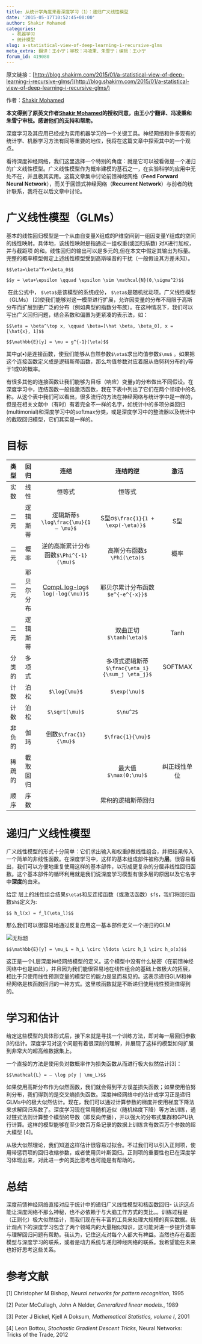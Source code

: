 ```yaml
---
title: 从统计学角度来看深度学习（1）：递归广义线性模型
date: '2015-05-17T10:52:45+00:00'
author: Shakir Mohamed
categories:
  - 机器学习
  - 统计模型
slug: a-statistical-view-of-deep-learning-i-recursive-glms
meta_extra: 翻译：王小宁；审校：冯凌秉、朱雪宁；编辑：王小宁
forum_id: 419080
---
```


原文链接：[http://blog.shakirm.com/2015/01/a-statistical-view-of-deep-learning-i-recursive-glms/](http://blog.shakirm.com/2015/01/a-statistical-view-of-deep-learning-i-recursive-glms/)

作者：[Shakir Mohamed](http://www.shakirm.com/)

**本文得到了原英文作者[Shakir Mohamed](http://www.shakirm.com/)的授权同意，由王小宁翻译、冯凌秉和朱雪宁审校。感谢他们的支持和帮助。**

深度学习及其应用已经成为实用机器学习的一个关键工具。神经网络和许多现有的统计学、机器学习方法有同等重要的地位，我将在这篇文章中探索其中的一个观点。

看待深度神经网络，我们这里选择一个特别的角度：就是它可以被看做是一个递归的广义线性模型。广义线性模型作为概率建模的基石之一，在实验科学的应用中无处不在，并且极其实用。这篇文章集中讨论前馈神经网络（**Feed Forward Neural Network**），而关于回馈式神经网络（**Recurrent Network**）与前者的统计联系，我将在以后文章中讨论。

# 广义线性模型（GLMs）

基本的线性回归模型是一个从由自变量X组成的P维空间到一组因变量Y组成的空间的线性映射。具体地，该线性映射是指通过一组权重(或回归系数) 对X进行加权，并与截距项 的和。线性回归的输出可以是多元的,但在本文中假定其输出为标量。完整的概率模型假定上述线性模型受到高斯噪音的干扰（一般假设其方差未知）。

`$$\eta=\beta^Tx+\beta_0$$`

`$$y = \eta+\epsilon \qquad \epsilon \sim \mathcal{N}(0,\sigma^2)$$`


 在此公式中， `$\eta$`是该模型的系统成分， `$\eta$`是随机扰动项。广义线性模型（GLMs） [2]使我们能够对这一模型进行扩展，允许因变量的分布不局限于高斯分布而扩展到更广泛的分布（例如典型的指数分布族）。在这种情况下，我们可以写出广义回归问题，结合系数和偏置为更紧凑的表示法，如：

`$$\eta = \beta^\top x, \qquad \beta=[\hat \beta, \beta_0], x = [\hat{x}, 1]$$`

`$$\mathbb{E}[y] = \mu = g^{-1}(\eta)$$`


其中g(•)是连接函数，使我们能够从自然参数`$\eta$`求出均值参数`$\mu$` 。如果把这个连接函数定义成是逻辑斯蒂函数，那么均值参数对应着服从伯努利分布的y等于1或0的概率。

有很多其他的连接函数让我们能够为目标（响应）变量y的分布做出不同假设。在深度学习中，连结函数一般指激活函数，我在下表中列出了它们在两个领域中的名称。从这个表中我们可以看出，很多流行的方法在神经网络与统计学中是一样的，但是在相关文献中（有时）有着完全不一样的名字，如统计中的多项分类回归(multimonial)和深度学习中的softmax分类，或是深度学习中的整流器以及统计中的截取回归模型，它们其实是一样的。

# 目标

|类型   |回归       |连结                                                                                |连结的逆                                     |激活         |
|:------:|:----------:|:-----------------------------------------------------------------------------------:|:--------------------------------------------:|:------------:|
|实数   |线性       |恒等式                                                                              |恒等式                                       |             |
|二元   |逻辑斯蒂   |逻辑斯蒂`$ \log\frac{\mu}{1 – \mu}$`                                                  |S型σ`$\frac{1}{1 + \exp(-\eta)}$ `             |S型          |
|二元   |概率       |逆的高斯累计分布函数`$\Phi^{-1}(\mu)$`                                                |高斯分布函数`$ \Phi(\eta)$`                    |概率         |
|二元   |耶贝尔分布 |[Compl. log-log](http://data.princeton.edu/wws509/notes/c3s7.html)`$ log(-log(\mu))$` |耶贝尔累计分布函数`$e^{-e^{-x}}$`              |             |
|二元   |逻辑斯蒂   |                                                                                    |双曲正切`$\tanh(\eta)$`                        |Tanh         |
|分类的 |多项式     |                                                                                    |多项式逻辑斯蒂`$\frac{\eta_i}{\sum_j \eta_j}$` |SOFTMAX      |
|计数   |泊松       |`$\log{\mu}$`                                                                         |`$\exp(\nu)$`                                  |             |
|计数   |泊松       |`$\sqrt(\mu)$`                                                                        |`$\nu^2$`                                      |             |
|非负的 |伽玛       |倒数`$\frac{1}{\mu}$`                                                                 |`$\frac{1}{\nu}$`                              |             |
|稀疏的 |截取回归   |                                                                                    |最大值`$\max(0;\nu)$`                          |纠正线性单位 |
|顺序   |序数       |                                                                                    |累积的逻辑斯蒂回归                           |             |

<!--more-->


# 递归广义线性模型

广义线性模型的形式十分简单：它们求出输入和权重β做线性组合，并把结果传入一个简单的非线性函数。在深度学习中，这样的基本组成部件被称为**层**。很容易看出，我们可以方便地重复使用这样的基本部件，以形成更复杂的分层非线性回归函数。这个基本部件的循环利用就是我们说深度学习模型有很多层的原因以及它名字中**深度**的由来。

给定 层上的线性组合结果`$\eta$`和反连接函数（或激活函数）`$f$`，我们将回归函数`$h$`定义为:

`$$ h_l(x) = f_l(\eta_l)$$`


那么我们可以很容易地通过反复应用这一基本部件定义一个递归的GLM


![无标题](https://uploads.cosx.org/2015/05/无标题.png)

`$$\mathbb{E}[y] = \mu_L = h_L \circ \ldots \circ h_1 \circ h_o(x)$$`


这正是一个L层深度神经网络模型的定义。这个模型中没有什么秘密（在前馈神经网络中也是如此），并且因为我们能很容易地在线性组合的基础上做极大的拓展，相比于只使用线性预测变量的模型它的能力是显而易见的。这表示递归GLM和神经网络是核函数回归的一种方式。这里核函数就是不断递归使用线性预测值得到的。

# 学习和估计

给定这些模型的具体形式后，接下来就是寻找一个训练方法，即对每一层回归参数β的估计。深度学习对这个问题有着很深刻的理解，并展现了这样的模型如何扩展到非常大的超高维数据集上。

一个直接的方法是使用负对数概率作为损失函数从而进行极大似然估计[3]：

`$$\mathcal{L} = – \log p(y | \mu_L)$$`

如果使用高斯分布作为似然函数，我们就会得到平方误差损失函数；如果使用伯努利分布，我们得到的是交叉熵损失函数。深度神经网络中的估计或学习正是递归GLMs中的极大似然估计。现在，我们可以通过计算参数的梯度并使用梯度下降法来求解回归系数了。深度学习现在常用随机近似（随机梯度下降）等方法训练，通过链式法则计算整个模型的导数（即反向传播），并以强大的分布式集群和GPU执行计算。这样的模型能够在至少数百万条记录的数据上训练含有数百万个参数的超大模型 [4]。

从极大似然理论，我们知道这样估计很容易过拟合。不过我们可以引入正则项，使用带惩罚项的回归收缩参数，或者使用贝叶斯回归。正则项的重要性也已在深度学习体现出来，对此进一步的类比思考也可能是有帮助的。

# 总结

深度前馈神经网络直接对应于统计中的递归广义线性模型和核函数回归- 认识这点能让深度网络不那么神秘，也不必依赖于与大脑工作方式的类比。。训练过程是（正则化）极大似然估计，而我们现在有丰富的工具来处理大规模的真实数据。统计观点下的深度学习包含了两个领域内的大量相似知识，这可能对进一步提升效率与理解回归问题有帮助。我认为，记住这点对每个人都大有裨益。当然也存在着图模型与深度学习的联系，或者是动力系统与递归神经网络的联系。我希望能在未来也好好思考这些关系。

# 参考文献

[1] Christopher M Bishop, *Neural networks for pattern recognition*, 1995

[2] Peter McCullagh, John A Nelder, *Generalized linear models.*, 1989

[3] Peter J Bickel, Kjell A Doksum, *Mathematical Statistics, volume I*, 2001

[4] Leon Bottou, *Stochastic Gradient Descent Tricks*, Neural Networks: Tricks of the Trade, 2012
